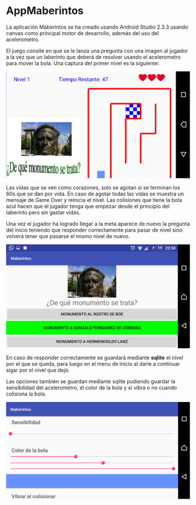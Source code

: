 # AppMaberintos

[imagen1]:https://github.com/odrajaf/TutorialesPDM/blob/master/images/mabe1.png
[imagen2]:https://github.com/odrajaf/TutorialesPDM/blob/master/images/mabe2.png
[imagen3]:https://github.com/odrajaf/TutorialesPDM/blob/master/images/mabe3.png

La aplicación Maberintos se ha creado usando Android Studio 2.3.3 usando canvas como principal motor de desarrollo, además del uso del acelerometro.

El juego consite en que se le lanza una pregunta con una imagen al jugador a la vez que un laberinto que deberá de resolver usando el acelerometro para mover la bola. Una captura del primer nivel es la siguiente: 

![alt text][imagen1]

Las vidas que se ven como corazones, solo se agotan si se terminan los 60s que se dan por vida. En caso de agotar todas las vidas se muestra un mensaje de Game Over y reinicia el nivel. Las colisiones que tiene la bola azul hacen que el jugador tenga que empezar desde el principio del laberinto pero sin gastar vidas.

Una vez el jugador ha logrado llegar a la meta aparece de nuevo la pregunta del inicio teniendo que responder correctamente para pasar de nivel sino volverá tener que pasarse el mismo nivel de nuevo.

![alt text][imagen2]

En caso de responder correctamente se guardará mediante **sqlite** el nivel por el que se queda, para luego en el menu de inicio al darle a continuar sigar por el nivel que dejó.

Las opciones también se guardan mediante sqlite pudiendo guardar la sensibilidad del acelerometro, el color de la bola y si vibra o no cuando colisiona la bola.

![alt text][imagen3]
